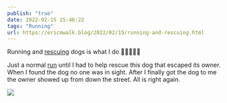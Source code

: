 ```yaml
---
publish: "true"
date: 2022-02-15 15:46:22
tags: "Running"
url: https://ericmwalk.blog/2022/02/15/running-and-rescuing.html
---
```


Running and [rescuing](https://ericmwalk.blog/2021/04/17/meet-stella.html) dogs is what I do 🐶🏃🏻‍♂️😁

Just a normal [run](http://www.strava.com/activities/6688606301) until I had to help rescue this dog that escaped its owner. When I found the dog no one was in sight. After I finally got the dog to me the owner showed up from down the street. All is right again.



![](https://ericmwalk.blog/uploads/2022/812682c16b.jpg)